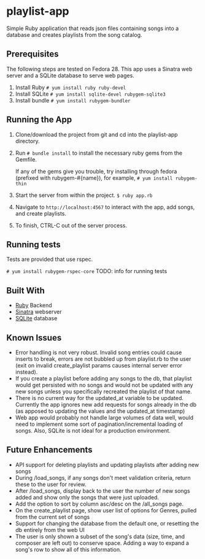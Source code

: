 # playlist-app
Simple Ruby application that reads json files containing songs into a database
and creates playlists from the song catalog.

## Prerequisites
The following steps are tested on Fedora 28.
This app uses a Sinatra web server and a SQLite database to serve web pages.

1. Install Ruby   `# yum install ruby ruby-devel`
2. Install SQLite `# yum install sqlite-devel rubygem-sqlite3`
3. Install bundle `# yum install rubygem-bundler`

## Running the App
1. Clone/download the project from git and cd into the playlist-app directory.
2. Run `# bundle install` to install the necessary ruby gems from the Gemfile.

   If any of the gems give you trouble, try installing through fedora (prefixed
   with rubygem-#{name}), for example, `# yum install rubygem-thin`

3. Start the server from within the project.
   `$ ruby app.rb`
4. Navigate to `http://localhost:4567` to interact with the app, add songs, and
   create playlists.
5. To finish, CTRL-C out of the server process.

## Running tests
Tests are provided that use rspec.

`# yum install rubygem-rspec-core`
TODO: info for running tests

## Built With
* [Ruby](https://www.ruby-lang.org/en/) Backend
* [Sinatra](http://sinatrarb.com/) webserver
* [SQLite](https://www.sqlite.org) database

## Known Issues
* Error handling is not very robust. Invalid song entries could cause inserts
  to break, errors are not bubbled up from playlist.rb to the user (exit on
  invalid create_playlist params causes internal server error instead).
* If you create a playlist before adding any songs to the db, that playlist
  would get persisted with no songs and would not be updated with any new songs
  unless you specifically recreated the playlist of that name.
* There is no current way for the updated_at variable to be updated. Currently
  the app ignores new add requests for songs already in the db (as apposed to
  updating the values and the updated_at timestamp)
* Web app would probably not handle large volumes of data well, would need to
  implement some sort of pagination/incremental loading of songs. Also, SQLite
  is not ideal for a production environment.

## Future Enhancements
* API support for deleting playlists and updating playlists after adding new
  songs
* During /load_songs, if any songs don't meet validation criteria, return these
  to the user for review.
* After /load_songs, display back to the user the number of new songs added and
  show only the songs that were just uploaded.
* Add the option to sort by column asc/desc on the /all_songs page.
* On the create_playlist page, show user list of options for Genres, pulled
  from the current set of songs
* Support for changing the database from the default one, or resetting the db
  entirely from the web UI
* The user is only shown a subset of the song's data (size, time, and composer
  are left out) to conserve space. Adding a way to expand a song's row to show
  all of this information.

